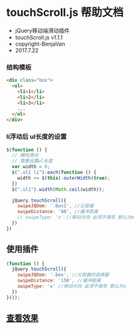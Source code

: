 # touchScroll.js 帮助文档

- jQuery移动端滑动插件
- touchScroll.js v1.1.1
- copyright-BenjaVan
- 2017.7.22


### 结构模板
```html
<div class="box">
  <ul>
    <li>1</li>
    <li>2</li>
    <li>3</li>
    ...
  </ul>
</div>
```


### li浮动后 ul长度的设置
```javascript
$(function () {
  // 横向滑动
  // 需要设置ul长度
  var width = 0;
  $(".ul1 li").each(function () {
    width += $(this).outerWidth(true);
  })
  $(".ul1").width(Math.ceil(width));

  jQuery.touchScroll({
    swipeJQDom: '.box1', //父容器
    swipeDistance: '80', //缓冲距离
    // swipeType: 'x' //移动方向 此项不填写 默认为x
  })
})
```


## 使用插件
```javascript
(function () {
  jQuery.touchScroll({
    swipeJQDom: '.box', //父容器的选择器
    swipeDistance: '150', //缓冲距离
    swipeType: 'x' //移动方向 此项不填写 默认为x
  })
}());
```

## [查看效果](https://heroor.github.io/touchScroll/)
